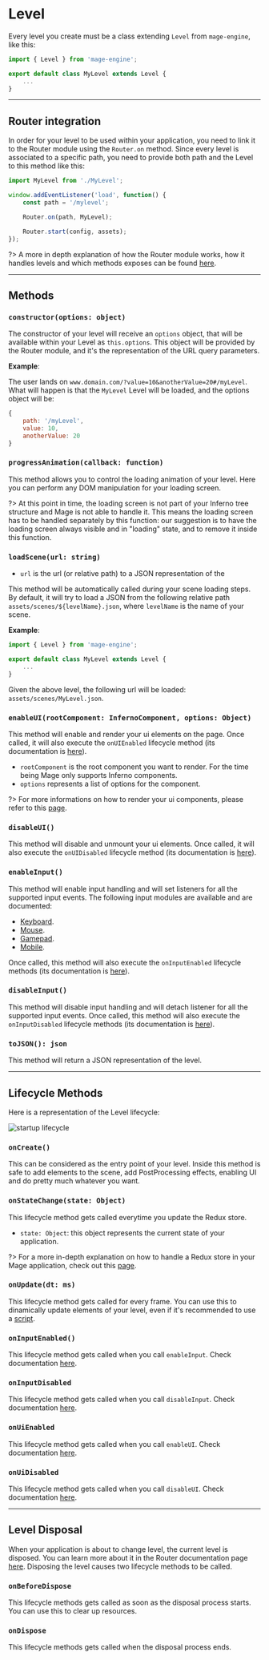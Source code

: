 # Level

Every level you create must be a class extending `Level` from `mage-engine`, like this:

```js
import { Level } from 'mage-engine';

export default class MyLevel extends Level {
    ...
}
```

---

## Router integration

In order for your level to be used within your application, you need to link it to the Router module using the `Router.on` method. Since every level is associated to a specific path, you need to provide both path and the Level to this method like this:

```js
import MyLevel from './MyLevel';

window.addEventListener('load', function() {
    const path = '/mylevel';

    Router.on(path, MyLevel);

    Router.start(config, assets);
});
```

?> A more in depth explanation of how the Router module works, how it handles levels and which methods exposes can be found [here](/engine/advanced/router.md).

---

## Methods

### `constructor(options: object)`

The constructor of your level will receive an `options` object, that will be available within your Level as `this.options`. This object will be provided by the Router module, and it's the representation of the URL query parameters.

**Example**:

The user lands on `www.domain.com/?value=10&anotherValue=20#/myLevel`. What will happen is that the `MyLevel` Level will be loaded, and the options object will be:
```js
{
    path: '/myLevel',
    value: 10,
    anotherValue: 20
}
```

### `progressAnimation(callback: function)`

This method allows you to control the loading animation of your level. Here you can perform any DOM manipulation for your loading screen.

?> At this point in time, the loading screen is not part of your Inferno tree structure and Mage is not able to handle it. This means the loading screen has to be handled separately by this function: our suggestion is to have the loading screen always visible and in "loading" state, and to remove it inside this function.

### `loadScene(url: string)`

- `url` is the url (or relative path) to a JSON representation of the

This method will be automatically called during your scene loading steps. By default, it will try to load a JSON from the following relative path `assets/scenes/${levelName}.json`, where `levelName` is the name of your scene.

**Example**:

```javascript
import { Level } from 'mage-engine';

export default class MyLevel extends Level {
    ...
}
```

Given the above level, the following url will be loaded: `assets/scenes/MyLevel.json`.

### `enableUI(rootComponent: InfernoComponent, options: Object)`

This method will enable and render your ui elements on the page. Once called, it will also execute the `onUIEnabled` lifecycle method (its documentation is [here](/engine/advanced/core/level.md?id=onuienabled)).

- `rootComponent` is the root component you want to render. For the time being Mage only supports Inferno components.
- `options` represents a list of options for the component.

?> For more informations on how to render your ui components, please refer to this [page](/engine/advanced/ui.md).

### `disableUI()`

This method will disable and unmount your ui elements. Once called, it will also execute the `onUIDisabled` lifecycle method (its documentation is [here](/engine/advanced/core/level.md?id=onuidisabled)).

### `enableInput()`

This method will enable input handling and will set listeners for all the supported input events. The following input modules are available and are documented:

- [Keyboard](/engine/advanced/input/keyboard.md).
- [Mouse](/engine/advanced/input/mouse.md).
- [Gamepad](/engine/advanced/input/gamepad.md).
- [Mobile](/engine/advanced/input/mobile.md).

Once called, this method will also execute the `onInputEnabled` lifecycle methods (its documentation is [here](/engine/advanced/core/level.md?id=oninputenabled)).

### `disableInput()`

This method will disable input handling and will detach listener for all the supported input events. Once called, this method will also execute the `onInputDisabled` lifecycle methods (its documentation is [here](/engine/advanced/core/level.md?id=oninputdisabled)).

### `toJSON(): json`

This method will return a JSON representation of the level.

---

## Lifecycle Methods

Here is a representation of the Level lifecycle:

![startup lifecycle](/img/level_lifecycle.png)

### `onCreate()`

This can be considered as the entry point of your level. Inside this method is safe to add elements to the scene, add PostProcessing effects, enabling UI and do pretty much whatever you want.

### `onStateChange(state: Object)`

This lifecycle method gets called everytime you update the Redux store.

- `state: Object`: this object represents the current state of your application.

?> For a more in-depth explanation on how to handle a Redux store in your Mage application, check out this [page](/engine/advanced/state_management.md).

### `onUpdate(dt: ms)`

This lifecycle method gets called for every frame. You can use this to dinamically update elements of your level, even if it's recommended to use a [script](/engine/advanced/scripts.md).

### `onInputEnabled()`

This lifecycle method gets called when you call `enableInput`. Check documentation [here](/engine/core/level.md?id=emableinput).

### `onInputDisabled`

This lifecycle method gets called when you call `disableInput`. Check documentation [here](/engine/core/level.md?id=disableinput).

### `onUiEnabled`

This lifecycle method gets called when you call `enableUI`. Check documentation [here](/engine/core/level.md?id=enableui).

### `onUiDisabled`

This lifecycle method gets called when you call `disableUI`. Check documentation [here](/engine/core/level.md?id=disableui).

---

## Level Disposal

When your application is about to change level, the current level is disposed. You can learn more about it in the Router documentation page [here](/engine/advanced/router.md). Disposing the level causes two lifecycle methods to be called.

### `onBeforeDispose`

This lifecycle methods gets called as soon as the disposal process starts. You can use this to clear up resources.

### `onDispose`

This lifecycle methods gets called when the disposal process ends.
